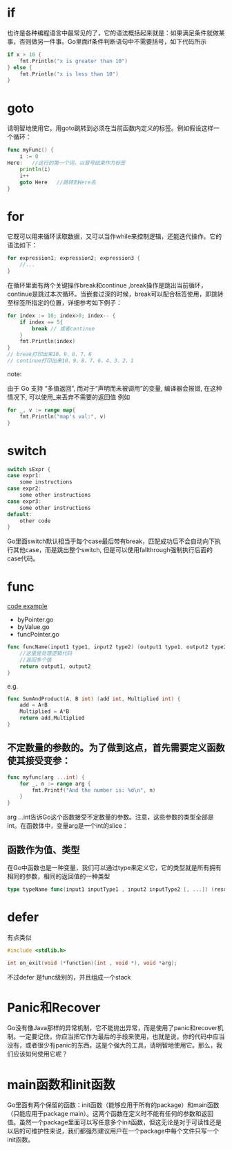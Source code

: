 # if
也许是各种编程语言中最常见的了，它的语法概括起来就是：如果满足条件就做某事，否则做另一件事。Go里面if条件判断语句中不需要括号，如下代码所示
```go
if x > 10 {
	fmt.Println("x is greater than 10")
} else {
	fmt.Println("x is less than 10")
}
```

# goto
请明智地使用它。用goto跳转到必须在当前函数内定义的标签。例如假设这样一个循环：
```go
func myFunc() {
	i := 0
Here:   //这行的第一个词，以冒号结束作为标签
	println(i)
	i++
	goto Here   //跳转到Here去
}
```
# for
它既可以用来循环读取数据，又可以当作while来控制逻辑，还能迭代操作。它的语法如下：
```go
for expression1; expression2; expression3 {
	//...
}
```
在循环里面有两个关键操作break和continue ,break操作是跳出当前循环，continue是跳过本次循环。当嵌套过深的时候，break可以配合标签使用，即跳转至标签所指定的位置，详细参考如下例子：
```go
for index := 10; index>0; index-- {
	if index == 5{
		break // 或者continue
	}
	fmt.Println(index)
}
// break打印出来10、9、8、7、6
// continue打印出来10、9、8、7、6、4、3、2、1
```
note:

由于 Go 支持 “多值返回”, 而对于“声明而未被调用”的变量, 编译器会报错, 在这种情况下, 可以使用_来丢弃不需要的返回值 例如
```go
for _, v := range map{
	fmt.Println("map's val:", v)
}
```

# switch
```go
switch sExpr {
case expr1:
	some instructions
case expr2:
	some other instructions
case expr3:
	some other instructions
default:
	other code
}
```
Go里面switch默认相当于每个case最后带有break，匹配成功后不会自动向下执行其他case，而是跳出整个switch, 但是可以使用fallthrough强制执行后面的case代码。

# func
[code example](https://github.com/yc-alex-xu/go/tree/master/src/practise/func)
* byPointer.go  
* byValue.go  
* funcPointer.go

```go
func funcName(input1 type1, input2 type2) (output1 type1, output2 type2) {
	//这里是处理逻辑代码
	//返回多个值
	return output1, output2
}
```
e.g.
```go
func SumAndProduct(A, B int) (add int, Multiplied int) {
	add = A+B
	Multiplied = A*B
	return add,Multiplied
}
```
## 不定数量的参数的。为了做到这点，首先需要定义函数使其接受变参：
```go
func myfunc(arg ...int) {
	for _, n := range arg {
		fmt.Printf("And the number is: %d\n", n)
	}
}
```
arg ...int告诉Go这个函数接受不定数量的参数。注意，这些参数的类型全部是int。在函数体中，变量arg是一个int的slice：

## 函数作为值、类型
在Go中函数也是一种变量，我们可以通过type来定义它，它的类型就是所有拥有相同的参数，相同的返回值的一种类型
```go
type typeName func(input1 inputType1 , input2 inputType2 [, ...]) (result1 resultType1 [, ...])
```

# defer
有点类似
```c
#include <stdlib.h>

int on_exit(void (*function)(int , void *), void *arg);
```
不过defer 是func级别的，并且组成一个stack

# Panic和Recover
Go没有像Java那样的异常机制，它不能抛出异常，而是使用了panic和recover机制。一定要记住，你应当把它作为最后的手段来使用，也就是说，你的代码中应当没有，或者很少有panic的东西。这是个强大的工具，请明智地使用它。那么，我们应该如何使用它呢？

# main函数和init函数
Go里面有两个保留的函数：init函数（能够应用于所有的package）和main函数（只能应用于package main）。这两个函数在定义时不能有任何的参数和返回值。虽然一个package里面可以写任意多个init函数，但这无论是对于可读性还是以后的可维护性来说，我们都强烈建议用户在一个package中每个文件只写一个init函数。
